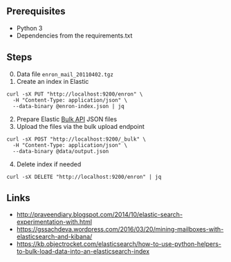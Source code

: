 ## Prerequisites
- Python 3
- Dependencies from the requirements.txt

## Steps
0. Data file `enron_mail_20110402.tgz`
1. Create an index in Elastic
```shell
curl -sX PUT "http://localhost:9200/enron" \
  -H "Content-Type: application/json" \
  --data-binary @enron-index.json | jq
```
2. Prepare Elastic [Bulk API](https://www.elastic.co/guide/en/elasticsearch/reference/current/docs-bulk.html) JSON files
3. Upload the files via the bulk upload endpoint
```shell
curl -sX POST "http://localhost:9200/_bulk" \
  -H "Content-Type: application/json" \
  --data-binary @data/output.json
```
4. Delete index if needed
```shell
curl -sX DELETE "http://localhost:9200/enron" | jq
```

## Links
- http://praveendiary.blogspot.com/2014/10/elastic-search-experimentation-with.html
- https://gssachdeva.wordpress.com/2016/03/20/mining-mailboxes-with-elasticsearch-and-kibana/
- https://kb.objectrocket.com/elasticsearch/how-to-use-python-helpers-to-bulk-load-data-into-an-elasticsearch-index

